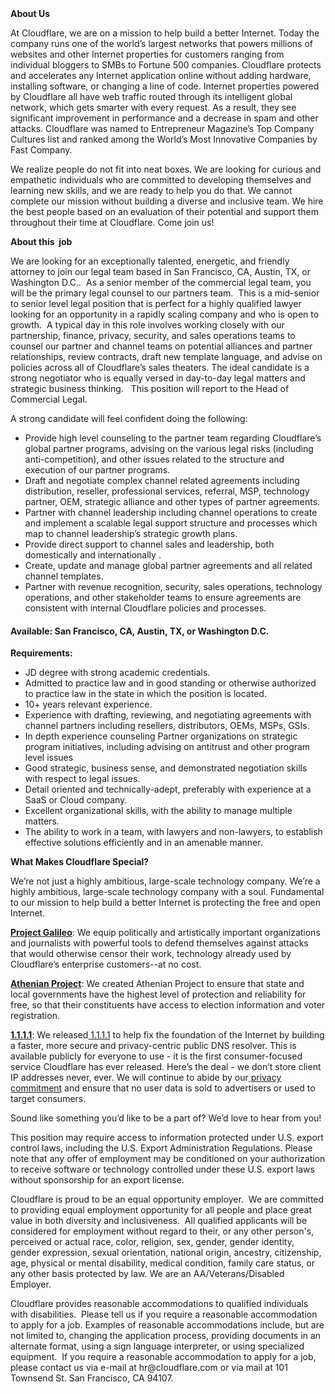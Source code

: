 <div class="content-intro">
	<div><strong>About Us</strong></div>
	<div>
		<p>At Cloudflare, we are on a mission to help build a better Internet. Today the company runs one of the world’s largest networks that powers millions of websites and other Internet properties for customers ranging from individual bloggers to SMBs to Fortune 500 companies. Cloudflare protects and accelerates any Internet application online without adding hardware, installing software, or changing a line of code. Internet properties powered by Cloudflare all have web traffic routed through its intelligent global network, which gets smarter with every request. As a result, they see significant improvement in performance and a decrease in spam and other attacks. Cloudflare was named to Entrepreneur Magazine’s Top Company Cultures list and ranked among the World’s Most Innovative Companies by Fast Company.&nbsp;</p>
		<p><span style="font-weight: 400;">We realize people do not fit into neat boxes. We are looking for curious and empathetic individuals who are committed to developing themselves and learning new skills, and we are ready to help you do that. We cannot complete our mission without building a diverse and inclusive team. We hire the best people based on an evaluation of their potential and support them throughout their time at Cloudflare. Come join us!&nbsp;</span></p>
	</div>
</div>
<p><strong>About this&nbsp; job</strong>&nbsp;</p>
<p>We are looking for an exceptionally talented, energetic, and friendly attorney to join our legal team based in San Francisco, CA, Austin, TX, or Washington D.C..&nbsp; As a senior member of the commercial legal team, you will be the primary legal counsel to our partners team.&nbsp; This is a mid-senior to senior level legal position that is perfect for a highly qualified lawyer looking for an opportunity in a rapidly scaling company and who is open to growth.&nbsp; A typical day in this role involves working closely with our partnership, finance, privacy, security, and sales operations teams to counsel our partner and channel teams on potential alliances and partner relationships, review contracts, draft new template language, and advise on policies across all of Cloudflare’s sales theaters. The ideal candidate is a strong negotiator who is equally versed in day-to-day legal matters and strategic business thinking. &nbsp; This position will report to the Head of Commercial Legal.</p>
<p>A strong candidate will feel confident doing the following:</p>
<ul>
	<li>Provide high level counseling to the partner team regarding Cloudflare’s global partner programs, advising on the various legal risks (including anti-competition), and other issues related to the structure and execution of our partner programs.</li>
	<li>Draft and negotiate complex channel related agreements including distribution, reseller, professional services, referral, MSP, technology partner, OEM, strategic alliance and other types of partner agreements.</li>
	<li>Partner with channel leadership including channel operations to create and implement a scalable legal support structure and processes which map to channel leadership’s strategic growth plans.</li>
	<li>Provide direct support to channel sales and leadership, both domestically and internationally .</li>
	<li>Create, update and manage global partner agreements and all related channel templates.</li>
	<li>Partner with revenue recognition, security, sales operations, technology operations, and other stakeholder teams to ensure agreements are consistent with internal Cloudflare policies and processes.</li>
</ul>
<p></p>
<h4><strong>Available: San Francisco, CA, Austin, TX, or Washington D.C.</strong></h4>
<p></p>
<p><strong>Requirements: &nbsp; &nbsp; </strong>&nbsp;&nbsp;&nbsp;&nbsp;&nbsp;&nbsp;&nbsp;&nbsp;&nbsp;&nbsp;&nbsp;&nbsp;&nbsp;&nbsp;&nbsp;&nbsp;&nbsp;</p>
<ul>
	<li>JD degree with strong academic credentials.</li>
	<li>Admitted to practice law and in good standing or otherwise authorized to practice law in the state in which the position is located.</li>
	<li>10+ years relevant experience.</li>
	<li>Experience with drafting, reviewing, and negotiating agreements with channel partners including resellers, distributors, OEMs, MSPs, GSIs.</li>
	<li>In depth experience counseling Partner organizations on strategic program initiatives, including advising on antitrust and other program level issues</li>
	<li>Good strategic, business sense, and demonstrated negotiation skills with respect to legal issues.&nbsp;</li>
	<li>Detail oriented and technically-adept, preferably with experience at a SaaS or Cloud company.</li>
	<li>Excellent organizational skills, with the ability to manage multiple matters.</li>
	<li>The ability to work in a team, with lawyers and non-lawyers, to establish effective solutions efficiently and in an amenable manner.</li>
</ul>
<div class="content-conclusion">
	<p><strong>What Makes Cloudflare Special?</strong></p>
	<p><span style="font-weight: 400;">We’re not just a highly ambitious, large-scale technology company. We’re a highly ambitious, large-scale technology company with a soul. Fundamental to our mission to help build a better Internet is protecting the free and open Internet.</span></p>
	<p><a href="https://blog.cloudflare.com/protecting-free-expression-online/"><strong>Project Galileo</strong></a><span style="font-weight: 400;">: We equip politically and artistically important organizations and journalists with powerful tools to defend themselves against attacks that would otherwise censor their work, technology already used by Cloudflare’s enterprise customers--at no cost.</span></p>
	<p><strong><a href="https://www.cloudflare.com/athenian/">Athenian Project</a></strong><span style="font-weight: 400;">: We created Athenian Project to ensure that state and local governments have the highest level of protection and reliability for free, so that their constituents have access to election information and voter registration.</span></p>
	<p><a href="https://1.1.1.1/"><strong>1.1.1.1</strong></a><span style="font-weight: 400;">: We released</span><a href="https://1.1.1.1/"> <span style="font-weight: 400;">1.1.1.1</span></a><span style="font-weight: 400;"> to help fix the foundation of the Internet by building a faster, more secure and privacy-centric public DNS resolver. This is available publicly for everyone to use - it is the first consumer-focused service Cloudflare has ever released. Here’s the deal - we don’t store client IP addresses never, ever. We will continue to abide by our</span><a href="https://developers.cloudflare.com/1.1.1.1/privacy/public-dns-resolver"> privacy commitment</a><span style="font-weight: 400;"> and ensure that no user data is sold to advertisers or used to target consumers.</span></p>
	<p><span style="font-weight: 400;">Sound like something you’d like to be a part of? We’d love to hear from you!</span></p>
	<p><span style="font-weight: 400;">This position may require access to information protected under U.S. export control laws, including the U.S. Export Administration Regulations. Please note that any offer of employment may be conditioned on your authorization to receive software or technology controlled under these U.S. export laws without sponsorship for an export license.</span></p>
	<p><span style="font-weight: 400;">Cloudflare is proud to be an equal opportunity employer. &nbsp;We are committed to providing equal employment opportunity for all people and place great value in both diversity and inclusiveness. &nbsp;All qualified applicants will be considered for employment without regard to their, or any other person's, perceived or actual</span> <span style="font-weight: 400;">race, color, religion, sex, gender, gender identity, gender expression, sexual orientation, national origin, ancestry, citizenship, age, physical or mental disability, medical condition, family care status, or any other basis protected by law. </span><span style="font-weight: 400;">We are an AA/Veterans/Disabled Employer.</span></p>
	<p><span style="font-weight: 400;">Cloudflare provides reasonable accommodations to qualified individuals with disabilities. &nbsp;Please tell us if you require a reasonable accommodation to apply for a job. Examples of reasonable accommodations include, but are not limited to, changing the application process, providing documents in an alternate format, using a sign language interpreter, or using specialized equipment. &nbsp;If you require a reasonable accommodation to apply for a job, please contact us via e-mail at </span><span style="font-weight: 400;">hr@cloudflare.com</span><span style="font-weight: 400;"> or via mail at 101 Townsend St. San Francisco, CA 94107.</span></p>
</div>